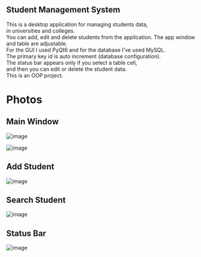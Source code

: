 ## Student Management System

This is a desktop application for managing students data,  
in universities and colleges.  
You can add, edit and delete students from the application. 
The app window and table are adjustable.  
For the GUI I used PyQt6 and for the database I've used MySQL.  
The primary key id is auto increment (database configuration).  
The status bar appears only if you select a table cell,  
and then you can edit or delete the student data.  
This is an OOP project.  

# Photos

## Main Window
![image](https://github.com/sefi0609/Student-Management-System/assets/81361291/7bfa9f92-dc08-4bf4-9af1-ddc1c1412fac)

![image](https://github.com/sefi0609/Student-Management-System/assets/81361291/ef480d94-0fb4-4b97-9581-06753ea327ba)

## Add Student

![image](https://github.com/sefi0609/Student-Management-System/assets/81361291/c773cca5-9567-40b9-9aa6-2cf17e789025)

## Search Student

![image](https://github.com/sefi0609/Student-Management-System/assets/81361291/375e4316-ac9e-4e9b-9fb9-8e4e8ece351b)

## Status Bar

![image](https://github.com/sefi0609/Student-Management-System/assets/81361291/2ed41e7b-835c-4185-b5ea-d84df7c74d39)
